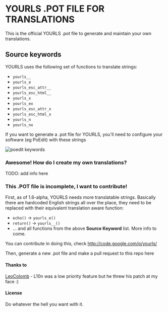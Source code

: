 # YOURLS .POT FILE FOR TRANSLATIONS

This is the official YOURLS .pot file to generate and maintain your own translations.

## Source keywords

YOURLS uses the following set of functions to translate strings:

* `yourls__`
* `yourls_e`
* `yourls_esc_attr__`
* `yourls_esc_html__`
* `yourls_x`
* `yourls_ex`
* `yourls_esc_attr_x`
* `yourls_esc_html_x`
* `yourls_n`
* `yourls_nx`

If you want to generate a .pot file for YOURLS, you'll need to configure your software (eg PoEdit) with these strings

![poedit keywords](https://raw.github.com/yourls/yourls/screenshots/poedit-strings.png)

### Awesome! How do I create my own translations?

TODO: add info here

### This .POT file is incomplete, I want to contribute!

First, as of 1.6-alpha, YOURLS needs more translatable strings. Basically there are hardcoded English strings all over the place, they need to be replaced with their equivalent translation aware function:

* `echo()` &rarr; `yourls_e()`
* `return()` &rarr; `yourls__()`
* ... and all functions from the above **Source Keyword** list. More info to come.

You can contribute in doing this, check http://code.google.com/p/yourls/

Then, generate a new .pot file and make a pull request to this repo here

#### Thanks to
[LeoColomb](https://github.com/LeoColomb) - L10n was a low priority feature but he threw his patch at my face :)


#### License
Do whatever the hell you want with it.